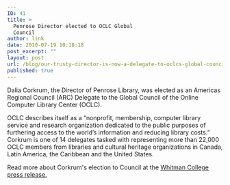 ```yaml
---
ID: 41
title: >
  Penrose Director elected to OCLC Global
  Council
author: link
date: 2010-07-19 10:18:18
post_excerpt: ""
layout: post
url: /blog/our-trusty-director-is-now-a-delegate-to-oclcs-global-council/
published: true
---
```

Dalia Corkrum, the Director of Penrose Library, was elected as an Americas Regional Council (ARC) Delegate to the Global Council of the Online Computer Library Center (OCLC).

OCLC describes itself as a “nonprofit, membership, computer library service and research organization dedicated to the public purposes of furthering access to the world’s information and reducing library costs.” Corkrum is one of 14 delegates tasked with representing more than 22,000 OCLC members from libraries and cultural heritage organizations in Canada, Latin America, the Caribbean and the United States.

Read more about Corkrum's election to Council at the <a href="https://www.whitman.edu/newsroom/director-of-penrose-library-elected-as-regional-delegate-to-global-council">Whitman College press release.</a>